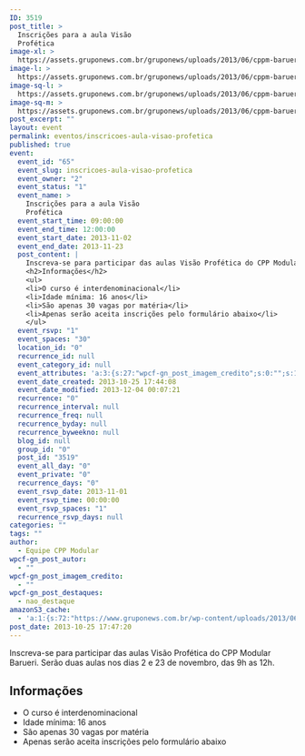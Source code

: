 ```yaml
---
ID: 3519
post_title: >
  Inscrições para a aula Visão
  Profética
image-xl: >
  https://assets.gruponews.com.br/gruponews/uploads/2013/06/cppm-barueri.jpg
image-l: >
  https://assets.gruponews.com.br/gruponews/uploads/2013/06/cppm-barueri.jpg
image-sq-l: >
  https://assets.gruponews.com.br/gruponews/uploads/2013/06/cppm-barueri.jpg
image-sq-m: >
  https://assets.gruponews.com.br/gruponews/uploads/2013/06/cppm-barueri-720x353.jpg
post_excerpt: ""
layout: event
permalink: eventos/inscricoes-aula-visao-profetica
published: true
event:
  event_id: "65"
  event_slug: inscricoes-aula-visao-profetica
  event_owner: "2"
  event_status: "1"
  event_name: >
    Inscrições para a aula Visão
    Profética
  event_start_time: 09:00:00
  event_end_time: 12:00:00
  event_start_date: 2013-11-02
  event_end_date: 2013-11-23
  post_content: |
    Inscreva-se para participar das aulas Visão Profética do CPP Modular Barueri. Serão duas aulas nos dias 2 e 23 de novembro, das 9h as 12h.
    <h2>Informações</h2>
    <ul>
    <li>O curso é interdenominacional</li>
    <li>Idade mínima: 16 anos</li>
    <li>São apenas 30 vagas por matéria</li>
    <li>Apenas serão aceita inscrições pelo formulário abaixo</li>
    </ul>
  event_rsvp: "1"
  event_spaces: "30"
  location_id: "0"
  recurrence_id: null
  event_category_id: null
  event_attributes: 'a:3:{s:27:"wpcf-gn_post_imagem_credito";s:0:"";s:18:"wpcf-gn_post_autor";s:0:"";s:22:"wpcf-gn_post_destaques";s:14:"destaque_medio";}'
  event_date_created: 2013-10-25 17:44:08
  event_date_modified: 2013-12-04 00:07:21
  recurrence: "0"
  recurrence_interval: null
  recurrence_freq: null
  recurrence_byday: null
  recurrence_byweekno: null
  blog_id: null
  group_id: "0"
  post_id: "3519"
  event_all_day: "0"
  event_private: "0"
  recurrence_days: "0"
  event_rsvp_date: 2013-11-01
  event_rsvp_time: 00:00:00
  event_rsvp_spaces: "1"
  recurrence_rsvp_days: null
categories: ""
tags: ""
author:
  - Equipe CPP Modular
wpcf-gn_post_autor:
  - ""
wpcf-gn_post_imagem_credito:
  - ""
wpcf-gn_post_destaques:
  - nao_destaque
amazonS3_cache:
  - 'a:1:{s:72:"https://www.gruponews.com.br/wp-content/uploads/2013/06/cppm-barueri.jpg";i:3325;}'
post_date: 2013-10-25 17:47:20
---
```

Inscreva-se para participar das aulas Visão Profética do CPP Modular Barueri. Serão duas aulas nos dias 2 e 23 de novembro, das 9h as 12h.
<h2>Informações</h2>
<ul>
	<li>O curso é interdenominacional</li>
	<li>Idade mínima: 16 anos</li>
	<li>São apenas 30 vagas por matéria</li>
	<li>Apenas serão aceita inscrições pelo formulário abaixo</li>
</ul>